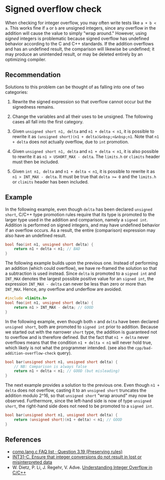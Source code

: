 # Signed overflow check
When checking for integer overflow, you may often write tests like `a + b < a`. This works fine if `a` or `b` are unsigned integers, since any overflow in the addition will cause the value to simply "wrap around." However, using *signed* integers is problematic because signed overflow has undefined behavior according to the C and C++ standards. If the addition overflows and has an undefined result, the comparison will likewise be undefined; it may produce an unintended result, or may be deleted entirely by an optimizing compiler.


## Recommendation
Solutions to this problem can be thought of as falling into one of two categories:

1. Rewrite the signed expression so that overflow cannot occur but the signedness remains.
1. Change the variables and all their uses to be unsigned.
The following cases all fall into the first category.

1. Given `unsigned short n1, delta` and `n1 + delta < n1`, it is possible to rewrite it as `(unsigned short)(n1 + delta)&nbsp;<&nbsp;n1`. Note that `n1 + delta` does not actually overflow, due to `int` promotion.
1. Given `unsigned short n1, delta` and `n1 + delta < n1`, it is also possible to rewrite it as `n1 > USHORT_MAX - delta`. The `limits.h` or `climits` header must then be included.
1. Given `int n1, delta` and `n1 + delta < n1`, it is possible to rewrite it as `n1 > INT_MAX - delta`. It must be true that `delta >= 0` and the `limits.h` or `climits` header has been included.

## Example
In the following example, even though `delta` has been declared `unsigned short`, C/C++ type promotion rules require that its type is promoted to the larger type used in the addition and comparison, namely a `signed int`. Addition is performed on signed integers, and may have undefined behavior if an overflow occurs. As a result, the entire (comparison) expression may also have an undefined result.


```cpp
bool foo(int n1, unsigned short delta) {
    return n1 + delta < n1; // BAD
}

```
The following example builds upon the previous one. Instead of performing an addition (which could overflow), we have re-framed the solution so that a subtraction is used instead. Since `delta` is promoted to a `signed int` and `INT_MAX` denotes the largest possible positive value for an `signed int`, the expression `INT_MAX - delta` can never be less than zero or more than `INT_MAX`. Hence, any overflow and underflow are avoided.


```cpp
#include <limits.h>
bool foo(int n1, unsigned short delta) {
    return n1 > INT_MAX - delta; // GOOD
}

```
In the following example, even though both `n` and `delta` have been declared `unsigned short`, both are promoted to `signed int` prior to addition. Because we started out with the narrower `short` type, the addition is guaranteed not to overflow and is therefore defined. But the fact that `n1 + delta` never overflows means that the condition `n1 + delta < n1` will never hold true, which likely is not what the programmer intended. (see also the `cpp/bad-addition-overflow-check` query).


```cpp
bool bar(unsigned short n1, unsigned short delta) {
    // NB: Comparison is always false
    return n1 + delta < n1; // GOOD (but misleading)
}

```
The next example provides a solution to the previous one. Even though `n1 + delta` does not overflow, casting it to an `unsigned short` truncates the addition modulo 2^16, so that `unsigned short` "wrap around" may now be observed. Furthermore, since the left-hand side is now of type `unsigned short`, the right-hand side does not need to be promoted to a `signed int`.


```cpp
bool bar(unsigned short n1, unsigned short delta) {
    return (unsigned short)(n1 + delta) < n1; // GOOD
}

```

## References
* [comp.lang.c FAQ list · Question 3.19 (Preserving rules)](http://c-faq.com/expr/preservingrules.html)
* [INT31-C. Ensure that integer conversions do not result in lost or misinterpreted data](https://wiki.sei.cmu.edu/confluence/display/c/INT31-C.+Ensure+that+integer+conversions+do+not+result+in+lost+or+misinterpreted+data)
* W. Dietz, P. Li, J. Regehr, V. Adve. [Understanding Integer Overflow in C/C++](https://www.cs.utah.edu/~regehr/papers/overflow12.pdf)
